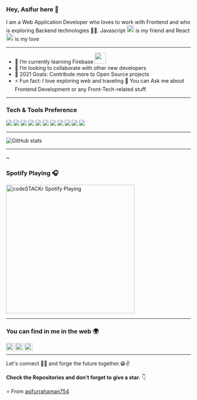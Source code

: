 ### Hey, Asifur here 👋

I am a Web Application Developer who loves to work with Frontend and who is exploring Backend technologies 🧑‍💻. Javascript <img width="20px" src="https://user-images.githubusercontent.com/66458004/129150468-a0a321ce-c2f2-4e78-bfee-366f76687f49.png" /> is my friend and React <img width="20px" src="https://reactjs.org/favicon.ico"> is my love

---

- 🌱 I’m currently learning Firebase <img width="30px" src="https://www.gstatic.com/devrel-devsite/prod/v0089c83aa8227c3439bf2708c0795dd13db533711d44eb626e640152d9fdf05e/firebase/images/favicon.png" />
- 👯 I’m looking to collaborate with other new developers
- 🥅 2021 Goals: Contribute more to Open Source projects
- ⚡ Fun fact: I love exploring web and traveling
💬 You can Ask me about  Frontend Development or any Front-Tech-related stuff.

---


### Tech & Tools Preference

<img src = "https://img.shields.io/badge/-HTML5-E34F26?style=flat&logo=html5&logoColor=white"> <img src = "https://img.shields.io/badge/-CSS3-1572B6?style=flat&logo=css3&logoColor=white">
<img src="https://img.shields.io/badge/-Bootstrap-563D7C?style=flat&logo=bootstrap&logoColor=white">
<img src="https://img.shields.io/badge/-JavaScript-eed718?style=flat&logo=javascript&logoColor=ffffff">
<img src="https://img.shields.io/badge/-Sass-cc6699?style=flat&logo=sass&logoColor=ffffff">
<img src="https://img.shields.io/badge/-React-000000?style=flat&logo=react&logoColor=00c8ff">
<img src="https://img.shields.io/badge/-Firebase-FFA611?style=flat&logo=firebase&logoColor=FFFFFF">
<img src="http://img.shields.io/badge/-Git-F1502F?style=flat&logo=git&logoColor=FFFFFF">
<img src="http://img.shields.io/badge/-Github-000000?style=flat&logo=github&logoColor=FFFFFF">
<img src="http://img.shields.io/badge/-VS%20Code-007ACC?style=flat&logo=visual%20studio%20code&logoColor=white">
<img src="http://img.shields.io/badge/-Heroku-430098?style=flat&logo=heroku&logoColor=white">

---

![GitHub stats](https://github-readme-stats.vercel.app/api?username=asifurrahaman754&show_icons=true&hide_border=true)

---

~
### Spotify Playing 🎧
[<img src="https://now-playing-codestackr.vercel.app/api/spotify-playing" alt="codeSTACKr Spotify Playing" width="350" />](https://open.spotify.com/user/swyqyimdc12jajde4vpwd2x1b)

---

### You can find in me in the web 🌍
[<img align="left" alt="Souarvdey777 | Medium" width="22px" src="https://cdn.jsdelivr.net/npm/simple-icons@v3/icons/medium.svg" />][medium]
[<img align="left" alt="Souarvdey777 | LinkedIn" width="22px" src="https://cdn.jsdelivr.net/npm/simple-icons@v3/icons/linkedin.svg" />][linkedin]
[<img align="left" alt="asifur | facebook" width="22px" src="https://cdn.jsdelivr.net/npm/simple-icons@3.6.1/icons/facebook.svg" />][facebook]

<br />

---

Let's connect 👨‍💻 and forge the future together.😁✌

**Check the Repositories and don't forget to give a star.** 👇

:star: From [asifurrahaman754](https://github.com/asifurrahaman754)

[linkedin]: https://linkedin.com/in/asifur-rahaman-8b15901a2
[facebook]: https://facebook.com/asif.asifurrahaman.77/
[medium]: https://asifurrahaman754.medium.com/
